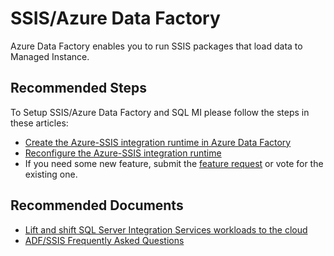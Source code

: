 <properties
	pageTitle="Tools/SSIS/Azure Data Factory"
	description="Tools/SSIS/Azure Data Factory"
	service="microsoft.sql"
	resource="servers"
	authors="jovanpop-msft"
	ms.author="jovanpop"
	displayOrder=""
	selfHelpType="generic"
	supportTopicIds="32637237,32637249"
	resourceTags=""
	productPesIds="16259"
	cloudEnvironments="public"
	articleId="5027d5f2-0283-43fe-9845-ce34ac767b35"
/>

# SSIS/Azure Data Factory

Azure Data Factory enables you to run SSIS packages that load data to Managed Instance.

## Recommended Steps

To Setup SSIS/Azure Data Factory and SQL MI please follow the steps in these articles:

- [Create the Azure-SSIS integration runtime in Azure Data Factory](https://docs.microsoft.com/azure/data-factory/create-azure-ssis-integration-runtime)
- [Reconfigure the Azure-SSIS integration runtime](https://docs.microsoft.com/azure/data-factory/manage-azure-ssis-integration-runtime)
- If you need some new feature, submit the [feature request](https://feedback.azure.com/forums/270578-azure-data-factory) or vote for the existing one.

## **Recommended Documents**

- [Lift and shift SQL Server Integration Services workloads to the cloud](https://docs.microsoft.com/sql/integration-services/lift-shift/ssis-azure-lift-shift-ssis-packages-overview)
- [ADF/SSIS Frequently Asked Questions](https://docs.microsoft.com/en-us/azure/data-factory/frequently-asked-questions)
